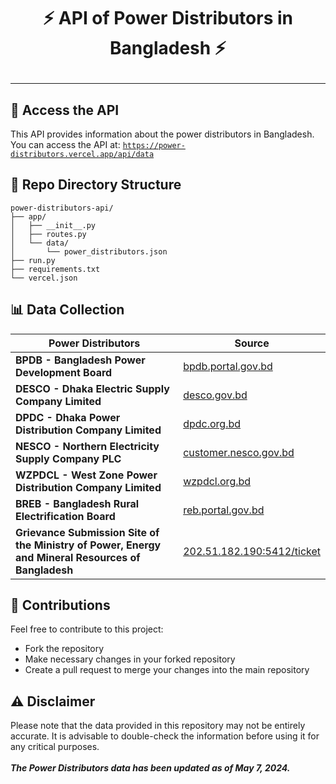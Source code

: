 # <p align="center">⚡ API of Power Distributors in Bangladesh ⚡</p><hr>

## 🚀 Access the API
This API provides information about the power distributors in Bangladesh.<br>You can access the API at: [`https://power-distributors.vercel.app/api/data`](https://power-distributors.vercel.app/api/data)

## 📁 Repo Directory Structure
```
power-distributors-api/
├── app/
│   ├── __init__.py
│   ├── routes.py
│   └── data/
│       └── power_distributors.json
├── run.py
├── requirements.txt
└── vercel.json
```

## 📊 Data Collection

| Power Distributors                                       | Source                                                                |
|----------------------------------------------------------|-----------------------------------------------------------------------|
| **BPDB - Bangladesh Power Development Board**            | [bpdb.portal.gov.bd](https://bpdb.portal.gov.bd/site/page/cafea028-95e6-4fca-8fea-e4415aef9a60) |
| **DESCO - Dhaka Electric Supply Company Limited**        | [desco.gov.bd](https://desco.gov.bd/site/page/84db436c-5764-4de9-ac98-fca91c662c5c)  |
| **DPDC - Dhaka Power Distribution Company Limited**      | [dpdc.org.bd](https://dpdc.org.bd/list/billpay/gp_sum_feb_21.pdf)     |
| **NESCO - Northern Electricity Supply Company PLC**      | [customer.nesco.gov.bd](https://customer.nesco.gov.bd/complain_number.php)    |
| **WZPDCL - West Zone Power Distribution Company Limited**| [wzpdcl.org.bd](https://wzpdcl.org.bd/site/page/623c0e7e-3d8e-4cb6-beb1-62f7af72bd79/%E0%A6%AF%E0%A7%8B%E0%A6%97%E0%A6%BE%E0%A6%AF%E0%A7%8B%E0%A6%97) |
| **BREB - Bangladesh Rural Electrification Board**        | [reb.portal.gov.bd](https://reb.portal.gov.bd/site/page/580b5249-9d83-4489-90a7-9c9130d05849) |
| **Grievance Submission Site of the Ministry of Power, Energy and Mineral Resources of Bangladesh**| [202.51.182.190:5412/ticket](http://202.51.182.190:5412/ticket)  |

## 🤝 Contributions
Feel free to contribute to this project:
- Fork the repository
- Make necessary changes in your forked repository
- Create a pull request to merge your changes into the main repository

## ⚠️ Disclaimer
Please note that the data provided in this repository may not be entirely accurate. It is advisable to double-check the information before using it for any critical purposes.<br><br>
**_The Power Distributors data has been updated as of May 7, 2024._**
